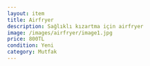 ```yaml
---
layout: item
title: Airfryer
description: Sağlıklı kızartma için airfryer
image: /images/airfryer/image1.jpg
price: 800TL
condition: Yeni
category: Mutfak
---
```

